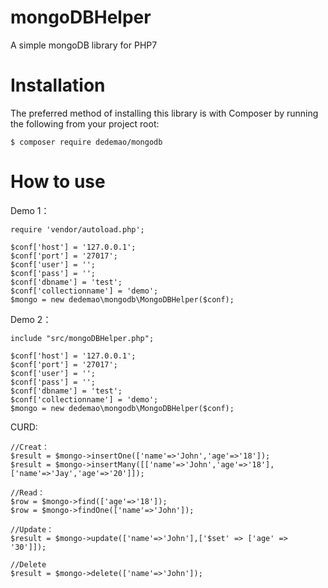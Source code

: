 # mongoDBHelper
A simple mongoDB library for PHP7

# Installation
The preferred method of installing this library is with Composer by running the following from your project root:
```
$ composer require dedemao/mongodb
```

# How to use

Demo 1：

```
require 'vendor/autoload.php';

$conf['host'] = '127.0.0.1';
$conf['port'] = '27017';
$conf['user'] = '';
$conf['pass'] = '';
$conf['dbname'] = 'test';
$conf['collectionname'] = 'demo';
$mongo = new dedemao\mongodb\MongoDBHelper($conf);
```

Demo 2：
```
include "src/mongoDBHelper.php";

$conf['host'] = '127.0.0.1';
$conf['port'] = '27017';
$conf['user'] = '';
$conf['pass'] = '';
$conf['dbname'] = 'test';
$conf['collectionname'] = 'demo';
$mongo = new dedemao\mongodb\MongoDBHelper($conf);
```

CURD:
```
//Creat：
$result = $mongo->insertOne(['name'=>'John','age'=>'18']);
$result = $mongo->insertMany([['name'=>'John','age'=>'18'],['name'=>'Jay','age'=>'20']]);

//Read：
$row = $mongo->find(['age'=>'18']);
$row = $mongo->findOne(['name'=>'John']);

//Update：
$result = $mongo->update(['name'=>'John'],['$set' => ['age' => '30']]);

//Delete
$result = $mongo->delete(['name'=>'John']);
```
